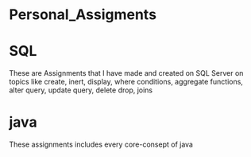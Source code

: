 # Personal_Assigments
# SQL
These are Assignments that I have made and created on
SQL Server on topics like create, inert, display, where conditions, aggregate functions, alter query, update query, delete drop, joins
# java
These assignments includes every core-consept of java
